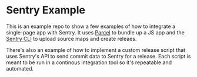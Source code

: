 # Sentry Example

This is an example repo to show a few examples of how to integrate a single-page app with Sentry.
It uses [Parcel](https://parceljs.org/) to bundle up a JS app and the [Sentry CLI](https://github.com/getsentry/sentry-cli/) to upload source maps and create releaes.

There's also an example of how to implement a custom release script that uses Sentry's API to send commit data to Sentry for a release.
Each script is meant to be run in a continous integration tool so it's repeatable and automated.
